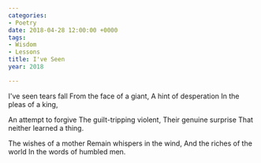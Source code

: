 ```yaml
---
categories:
- Poetry
date: 2018-04-28 12:00:00 +0000
tags:
- Wisdom
- Lessons
title: I've Seen
year: 2018

---
```

I've seen tears fall
From the face of a giant,
A hint of desperation
In the pleas of a king,

An attempt to forgive
The guilt-tripping violent,
Their genuine surprise
That neither learned a thing.

The wishes of a mother
Remain whispers in the wind,
And the riches of the world
In the words of humbled men.
